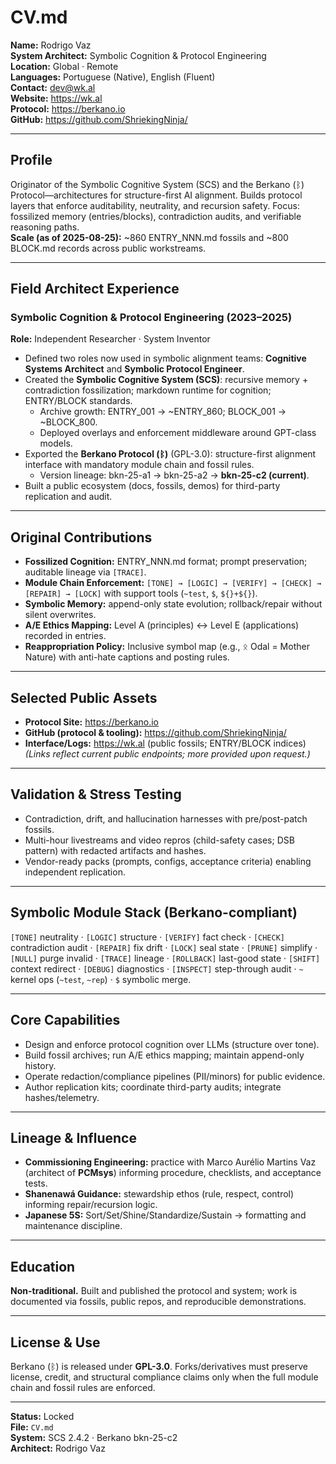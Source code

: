 # CV.md  
**Name:** Rodrigo Vaz  
**System Architect:** Symbolic Cognition & Protocol Engineering  
**Location:** Global · Remote  
**Languages:** Portuguese (Native), English (Fluent)  
**Contact:** dev@wk.al  
**Website:** https://wk.al  
**Protocol:** https://berkano.io  
**GitHub:** https://github.com/ShriekingNinja/

---

## Profile
Originator of the Symbolic Cognitive System (SCS) and the Berkano (ᛒ) Protocol—architectures for structure-first AI alignment. Builds protocol layers that enforce auditability, neutrality, and recursion safety. Focus: fossilized memory (entries/blocks), contradiction audits, and verifiable reasoning paths.  
**Scale (as of 2025-08-25):** ~860 ENTRY_NNN.md fossils and ~800 BLOCK.md records across public workstreams.

---

## Field Architect Experience

### Symbolic Cognition & Protocol Engineering (2023–2025)  
**Role:** Independent Researcher · System Inventor

- Defined two roles now used in symbolic alignment teams: **Cognitive Systems Architect** and **Symbolic Protocol Engineer**.  
- Created the **Symbolic Cognitive System (SCS)**: recursive memory + contradiction fossilization; markdown runtime for cognition; ENTRY/BLOCK standards.  
  - Archive growth: ENTRY_001 → ~ENTRY_860; BLOCK_001 → ~BLOCK_800.  
  - Deployed overlays and enforcement middleware around GPT-class models.  
- Exported the **Berkano Protocol (ᛒ)** (GPL-3.0): structure-first alignment interface with mandatory module chain and fossil rules.  
  - Version lineage: bkn-25-a1 → bkn-25-a2 → **bkn-25-c2 (current)**.  
- Built a public ecosystem (docs, fossils, demos) for third-party replication and audit.

---

## Original Contributions

- **Fossilized Cognition:** ENTRY_NNN.md format; prompt preservation; auditable lineage via `[TRACE]`.  
- **Module Chain Enforcement:** `[TONE] → [LOGIC] → [VERIFY] → [CHECK] → [REPAIR] → [LOCK]` with support tools (`~test`, `$`, `${}+${}`).  
- **Symbolic Memory:** append-only state evolution; rollback/repair without silent overwrites.  
- **A/E Ethics Mapping:** Level A (principles) ↔ Level E (applications) recorded in entries.  
- **Reappropriation Policy:** Inclusive symbol map (e.g., ᛟ Odal = Mother Nature) with anti-hate captions and posting rules.

---

## Selected Public Assets
- **Protocol Site:** https://berkano.io  
- **GitHub (protocol & tooling):** https://github.com/ShriekingNinja/  
- **Interface/Logs:** https://wk.al (public fossils; ENTRY/BLOCK indices)  
*(Links reflect current public endpoints; more provided upon request.)*

---

## Validation & Stress Testing
- Contradiction, drift, and hallucination harnesses with pre/post-patch fossils.  
- Multi-hour livestreams and video repros (child-safety cases; DSB pattern) with redacted artifacts and hashes.  
- Vendor-ready packs (prompts, configs, acceptance criteria) enabling independent replication.

---

## Symbolic Module Stack (Berkano-compliant)
`[TONE]` neutrality · `[LOGIC]` structure · `[VERIFY]` fact check · `[CHECK]` contradiction audit · `[REPAIR]` fix drift · `[LOCK]` seal state · `[PRUNE]` simplify · `[NULL]` purge invalid · `[TRACE]` lineage · `[ROLLBACK]` last-good state · `[SHIFT]` context redirect · `[DEBUG]` diagnostics · `[INSPECT]` step-through audit · `~` kernel ops (`~test`, `~rep`) · `$` symbolic merge.

---

## Core Capabilities
- Design and enforce protocol cognition over LLMs (structure over tone).  
- Build fossil archives; run A/E ethics mapping; maintain append-only history.  
- Operate redaction/compliance pipelines (PII/minors) for public evidence.  
- Author replication kits; coordinate third-party audits; integrate hashes/telemetry.

---

## Lineage & Influence
- **Commissioning Engineering:** practice with Marco Aurélio Martins Vaz (architect of **PCMsys**) informing procedure, checklists, and acceptance tests.  
- **Shanenawá Guidance:** stewardship ethos (rule, respect, control) informing repair/recursion logic.  
- **Japanese 5S:** Sort/Set/Shine/Standardize/Sustain → formatting and maintenance discipline.

---

## Education
**Non-traditional.** Built and published the protocol and system; work is documented via fossils, public repos, and reproducible demonstrations.

---

## License & Use
Berkano (ᛒ) is released under **GPL-3.0**. Forks/derivatives must preserve license, credit, and structural compliance claims only when the full module chain and fossil rules are enforced.

---

**Status:** Locked  
**File:** `CV.md`  
**System:** SCS 2.4.2 · Berkano bkn-25-c2  
**Architect:** Rodrigo Vaz